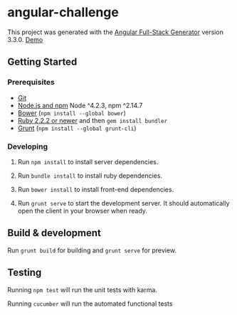 # angular-challenge

This project was generated with the [Angular Full-Stack Generator](https://github.com/DaftMonk/generator-angular-fullstack) version 3.3.0. [Demo](https://angular-google-books.herokuapp.com)

## Getting Started

### Prerequisites

- [Git](https://git-scm.com/)
- [Node.js and npm](nodejs.org) Node ^4.2.3, npm ^2.14.7
- [Bower](bower.io) (`npm install --global bower`)
- [Ruby 2.2.2 or newer](https://www.ruby-lang.org) and then `gem install bundler`
- [Grunt](http://gruntjs.com/) (`npm install --global grunt-cli`)

### Developing

1. Run `npm install` to install server dependencies.

2. Run `bundle install` to install ruby dependencies.

3. Run `bower install` to install front-end dependencies.

4. Run `grunt serve` to start the development server. It should automatically open the client in your browser when ready.

## Build & development

Run `grunt build` for building and `grunt serve` for preview.

## Testing

Running `npm test` will run the unit tests with karma.

Running `cucumber` will run the automated functional tests
